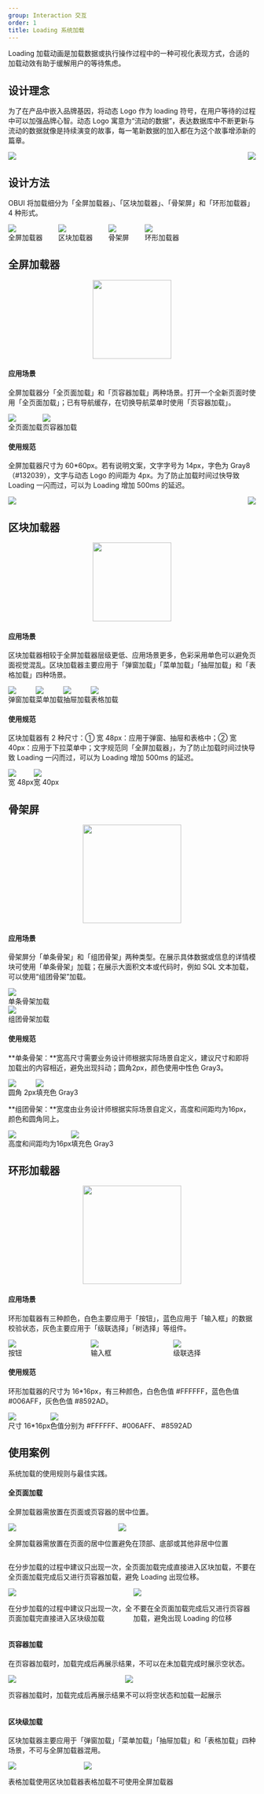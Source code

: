 ```yaml
---
group: Interaction 交互
order: 1
title: Loading 系统加载
---
```


Loading 加载动画是加载数据或执行操作过程中的一种可视化表现方式，合适的加载动效有助于缓解用户的等待焦虑。

## 设计理念

为了在产品中嵌入品牌基因，将动态 Logo 作为 loading 符号，在用户等待的过程中可以加强品牌心智。动态 Logo 寓意为“流动的数据”，表达数据库中不断更新与流动的数据就像是持续演变的故事，每一笔新数据的加入都在为这个故事增添新的篇章。

<div style="display: flex; justify-content: space-between">
  <div>
    <img src="https://mdn.alipayobjects.com/oceanbase_design/afts/img/HJTsQYnOQVEAAAAAAAAAAAAADv3-AQBr/original" />
  </div>
  <div>
    <img src="https://mdn.alipayobjects.com/oceanbase_design/afts/img/ufarRLcWy_IAAAAAAAAAAAAADv3-AQBr/original" />
  </div>
</div>

## 设计方法

OBUI 将加载细分为「全屏加载器」、「区块加载器」、「骨架屏」和「环形加载器」4 种形式。

<div style="display: flex">
  <div>
    <img src="https://mdn.alipayobjects.com/oceanbase_design/afts/img/8-HrSYeePDIAAAAAAAAAAAAADv3-AQBr/original" />
    <div class="image-description-center" style="margin-right: 32px">全屏加载器</div>
  </div>
  <div>
    <img src="https://mdn.alipayobjects.com/oceanbase_design/afts/img/DPSbTKjDXyYAAAAAAAAAAAAADv3-AQBr/original" />
    <div class="image-description-center" style="margin-right: 32px">区块加载器</div>
  </div>
  <div>
    <img src="https://mdn.alipayobjects.com/oceanbase_design/afts/img/ellTQJ5DYYEAAAAAAAAAAAAADv3-AQBr/original" />
    <div class="image-description-center" style="margin-right: 32px">骨架屏</div>
  </div>
  <div>
    <img src="https://mdn.alipayobjects.com/oceanbase_design/afts/img/_HPrSIVX2pEAAAAAAAAAAAAADv3-AQBr/original" />
    <div class="image-description-center" style="margin-right: 32px">环形加载器</div>
  </div>
</div>

## 全屏加载器

<img src="https://mdn.alipayobjects.com/oceanbase_design/afts/img/sHiCR4K0aeoAAAAAAAAAAAAADv3-AQBr/original" style="width: 160px; display: block; margin: 0 auto">

#### 应用场景

全屏加载器分「全页面加载」和「页容器加载」两种场景。打开一个全新页面时使用「全页面加载」；已有导航缓存，在切换导航菜单时使用「页容器加载」。

<div style="display: flex">
  <div>
    <img src="https://mdn.alipayobjects.com/oceanbase_design/afts/img/gGzEQJBIMuoAAAAAAAAAAAAADv3-AQBr/original" />
    <div class="image-description">全页面加载</div>
  </div>
  <div>
    <img src="https://mdn.alipayobjects.com/oceanbase_design/afts/img/TD2HT7wefFwAAAAAAAAAAAAADv3-AQBr/original" />
    <div class="image-description">页容器加载</div>
  </div>
</div>

#### 使用规范

全屏加载器尺寸为 60\*60px。若有说明文案，文字字号为 14px，字色为 Gray8（#132039），文字与动态 Logo 的间距为 4px。为了防止加载时间过快导致 Loading 一闪而过，可以为 Loading 增加 500ms 的延迟。

<div style="display: flex; justify-content: space-between">
  <div>
    <img src="https://mdn.alipayobjects.com/oceanbase_design/afts/img/ECj4SKAcqz4AAAAAAAAAAAAADv3-AQBr/original" />
  </div>
  <div>
    <img src="https://mdn.alipayobjects.com/oceanbase_design/afts/img/zXLxRZcIuaAAAAAAAAAAAAAADv3-AQBr/original" />
  </div>
</div>

## 区块加载器

<img src="https://mdn.alipayobjects.com/oceanbase_design/afts/img/xuB1Tbw8klUAAAAAAAAAAAAADv3-AQBr/original" style="width: 160px; display: block; margin: 0 auto">

#### 应用场景

区块加载器相较于全屏加载器层级更低、应用场景更多，色彩采用单色可以避免页面视觉混乱。区块加载器主要应用于「弹窗加载」「菜单加载」「抽屉加载」和「表格加载」四种场景。

<div style="display: flex">
  <div>
    <img src="https://mdn.alipayobjects.com/oceanbase_design/afts/img/fKxpR7Z6Yr8AAAAAAAAAAAAADv3-AQBr/original" />
    <div class="image-description-center">弹窗加载</div>
  </div>
  <div>
    <img src="https://mdn.alipayobjects.com/oceanbase_design/afts/img/ZypRSoGtwwcAAAAAAAAAAAAADv3-AQBr/original" />
    <div class="image-description-center">菜单加载</div>
  </div>
  <div>
    <img src="https://mdn.alipayobjects.com/oceanbase_design/afts/img/9S0TQ45NvSUAAAAAAAAAAAAADv3-AQBr/original" />
    <div class="image-description-center">抽屉加载</div>
  </div>
  <div>
    <img src="https://mdn.alipayobjects.com/oceanbase_design/afts/img/a19IRqRKcDgAAAAAAAAAAAAADv3-AQBr/original" />
    <div class="image-description-center">表格加载</div>
  </div>
</div>

#### 使用规范

区块加载器有 2 种尺寸：① 宽 48px：应用于弹窗、抽屉和表格中；② 宽 40px：应用于下拉菜单中；文字规范同「全屏加载器」，为了防止加载时间过快导致 Loading 一闪而过，可以为 Loading 增加 500ms 的延迟。

<div style="display: flex">
  <div>
    <img src="https://mdn.alipayobjects.com/oceanbase_design/afts/img/KqoLQ4Xxv9gAAAAAAAAAAAAADv3-AQBr/original" />
    <div class="image-description-center">宽 48px</div>
  </div>
  <div>
    <img src="https://mdn.alipayobjects.com/oceanbase_design/afts/img/ILpyTpISMIkAAAAAAAAAAAAADv3-AQBr/original" />
    <div class="image-description-center">宽 40px</div>
  </div>
</div>

## 骨架屏

<img src="https://mdn.alipayobjects.com/oceanbase_design/afts/img/HRCPS7GFU38AAAAAAAAAAAAADv3-AQBr/original" style="width: 200px; display: block; margin: 0 auto">

#### 应用场景

骨架屏分「单条骨架」和「组团骨架」两种类型。在展示具体数据或信息的详情模块可使用「单条骨架」加载；在展示大面积文本或代码时，例如 SQL 文本加载，可以使用“组团骨架”加载。

<div>
  <img src="https://mdn.alipayobjects.com/oceanbase_design/afts/img/pAtNQqCxYlUAAAAAAAAAAAAADv3-AQBr/original" />
  <div class="image-description-center">单条骨架加载</div>
</div>

<div>
  <img src="https://mdn.alipayobjects.com/oceanbase_design/afts/img/iQjkSoKLh8UAAAAAAAAAAAAADv3-AQBr/original" />
  <div class="image-description-center">组团骨架加载</div>
</div>

#### 使用规范

**单条骨架：**宽高尺寸需要业务设计师根据实际场景自定义，建议尺寸和即将加载出的内容相近，避免出现抖动；圆角2px，颜色使用中性色 Gray3。

<div style="display: flex">
  <div>
    <img src="https://mdn.alipayobjects.com/oceanbase_design/afts/img/gXV7QIy-GPwAAAAAAAAAAAAADv3-AQBr/original" />
    <div class="image-description-center">圆角 2px</div>
  </div>
  <div>
    <img src="https://mdn.alipayobjects.com/oceanbase_design/afts/img/2j13TofRhFwAAAAAAAAAAAAADv3-AQBr/original" />
    <div class="image-description-center">填充色 Gray3</div>
  </div>
</div>

**组团骨架：**宽度由业务设计师根据实际场景自定义，高度和间距均为16px，颜色和圆角同上。

<div style="display: flex">
  <div>
    <img src="https://mdn.alipayobjects.com/oceanbase_design/afts/img/IFnuTZPYNa0AAAAAAAAAAAAADv3-AQBr/original" />
    <div class="image-description-center">高度和间距均为16px</div>
  </div>
  <div>
    <img src="https://mdn.alipayobjects.com/oceanbase_design/afts/img/kVeUQaDGERoAAAAAAAAAAAAADv3-AQBr/original" />
    <div class="image-description-center">填充色 Gray3</div>
  </div>
</div>

## 环形加载器

<img src="https://mdn.alipayobjects.com/oceanbase_design/afts/img/_0TFT6rffQgAAAAAAAAAAAAADv3-AQBr/original" style="width: 200px; display: block; margin: 0 auto">

#### 应用场景

环形加载器有三种颜色，白色主要应用于「按钮」，蓝色应用于「输入框」的数据校验状态，灰色主要应用于「级联选择」「树选择」等组件。

<div style="display: flex">
  <div style="flex: 1">
    <img src="https://mdn.alipayobjects.com/oceanbase_design/afts/img/ZtkqQrI7ZSYAAAAAAAAAAAAADv3-AQBr/original" />
    <div class="image-description-center">按钮</div>
  </div>
  <div style="flex: 1">
    <img src="https://mdn.alipayobjects.com/oceanbase_design/afts/img/3ungRZTEFxIAAAAAAAAAAAAADv3-AQBr/original" />
    <div class="image-description-center">输入框</div>
  </div>
  <div style="flex: 1">
    <img src="https://mdn.alipayobjects.com/oceanbase_design/afts/img/ncx1R71S0c0AAAAAAAAAAAAADv3-AQBr/original" />
    <div class="image-description-center">级联选择</div>
  </div>
</div>

#### 使用规范

环形加载器的尺寸为 16\*16px，有三种颜色，白色色值 #FFFFFF，蓝色色值 #006AFF，灰色色值 #8592AD。

<div style="display: flex">
  <div>
    <img src="https://mdn.alipayobjects.com/oceanbase_design/afts/img/OBjYRY71StcAAAAAAAAAAAAADv3-AQBr/original" />
    <div class="image-description-center">尺寸 16*16px</div>
  </div>
  <div>
    <img src="https://mdn.alipayobjects.com/oceanbase_design/afts/img/5GksTrOf2BMAAAAAAAAAAAAADv3-AQBr/original" />
    <div class="image-description-center">色值分别为 #FFFFFF、#006AFF、 #8592AD</div>
  </div>
</div>

## 使用案例

系统加载的使用规则与最佳实践。

#### 全页面加载

全屏加载器需放置在页面或页容器的居中位置。

<div style="display: flex">
  <div>
    <img src="https://mdn.alipayobjects.com/oceanbase_design/afts/img/uT9tTJIBi2cAAAAAAAAAAAAADv3-AQBr/original" />
    <div class="image-description"><Do></Do>

全屏加载器需放置在页面的居中位置</div>

  </div>
  <div>
    <img src="https://mdn.alipayobjects.com/oceanbase_design/afts/img/kDW1SLT-4rkAAAAAAAAAAAAADv3-AQBr/original" />
    <div class="image-description"><Donot></Donot>

避免在顶部、底部或其他非居中位置</div>

  </div>
</div>

在分步加载的过程中建议只出现一次，全页面加载完成直接进入区块加载，不要在全页面加载完成后又进行页容器加载，避免 Loading 出现位移。

<div style="display: flex">
  <div>
    <img src="https://mdn.alipayobjects.com/oceanbase_design/afts/img/4h3xTImDwgcAAAAAAAAAAAAADv3-AQBr/original" />
    <div class="image-description"><Do></Do>

在分步加载的过程中建议只出现一次，全页面加载完直接进入区块级加载</div>

  </div>
  <div>
    <img src="https://mdn.alipayobjects.com/oceanbase_design/afts/img/QU-8RKZG4WEAAAAAAAAAAAAADv3-AQBr/original" />
    <div class="image-description"><Donot></Donot>

不要在全页面加载完成后又进行页容器加载，避免出现 Loading 的位移</div>

  </div>
</div>

#### 页容器加载

在页容器加载时，加载完成后再展示结果，不可以在未加载完成时展示空状态。

<div style="display: flex">
  <div>
    <img src="https://mdn.alipayobjects.com/oceanbase_design/afts/img/47NBR5bRLPMAAAAAAAAAAAAADv3-AQBr/original" />
    <div class="image-description"><Do></Do>

页容器加载时，加载完成后再展示结果</div>

  </div>
  <div>
    <img src="https://mdn.alipayobjects.com/oceanbase_design/afts/img/SM03SbHQyEMAAAAAAAAAAAAADv3-AQBr/original" />
    <div class="image-description"><Donot></Donot>

不可以将空状态和加载一起展示</div>

  </div>
</div>

#### 区块级加载

区块加载器主要应用于「弹窗加载」「菜单加载」「抽屉加载」和「表格加载」四种场景，不可与全屏加载器混用。

<div style="display: flex">
  <div>
    <img src="https://mdn.alipayobjects.com/oceanbase_design/afts/img/pw3rTKlRJiIAAAAAAAAAAAAADv3-AQBr/original" />
    <div class="image-description"><Do></Do>

表格加载使用区块加载器</div>

  </div>
  <div>
    <img src="https://mdn.alipayobjects.com/oceanbase_design/afts/img/Fc5KS4rv6zwAAAAAAAAAAAAADv3-AQBr/original" />
    <div class="image-description"><Donot></Donot>

表格加载不可使用全屏加载器</div>

  </div>
</div>
